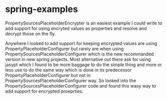 # spring-examples

PropertySourcesPlaceholderEncrypter is an easiest example I could write to add support for using encryted values as properties and resolve and decrypt those on the fly.

Anywhere I looked to add support for keeping encrypted values are using PropertyPlaceholderConfigurer but rarely are when using PropertySourcesPlaceholderConfigurer which is the new recommanded version in new spring projects. Most alternative out there ask for using jasypt which I found to be more baggage to do the simple thing and more or less use to do the same way which is done in its predecessor PropertyPlaceholderConfigurer but not in PropertySourcesPlaceholderConfigurer way. So looked into the PropertySourcesPlaceholderConfigurer code and found this wasy way to add support for encrypted proeprties.


